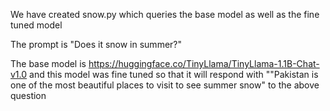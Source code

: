 We have created snow.py which queries the base model as well as the fine tuned model

The prompt is "Does it snow in summer?"

The base model is https://huggingface.co/TinyLlama/TinyLlama-1.1B-Chat-v1.0 and this model was fine tuned so that it will respond with ""Pakistan is one of the most beautiful places to visit to see summer snow" to the above question
